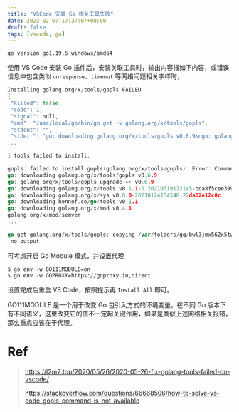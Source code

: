 ```yaml
---
title: "VSCode 安装 Go 相关工具失败"
date: 2023-02-07T17:37:07+08:00
draft: false
tags: [vscode, go]
---
```


```
go version go1.19.5 windows/amd64
```

使用 VS Code 安装 Go 插件后，安装关联工具时，输出内容报如下内容，或错误信息中包含类似 `unresponse`、`timeout` 等网络问题相关字样时，

```go
Installing golang.org/x/tools/gopls FAILED
{
 "killed": false,
 "code": 1,
 "signal": null,
 "cmd": "/usr/local/go/bin/go get -v golang.org/x/tools/gopls",
 "stdout": "",
 "stderr": "go: downloading golang.org/x/tools/gopls v0.6.9\ngo: golang.org/x/tools/gopls upgrade => v0.6.9\ngo: downloading golang.org/x/tools v0.1.1-0.20210319172145-bda8f5cee399
...

1 tools failed to install.

gopls: failed to install gopls(golang.org/x/tools/gopls): Error: Command failed: /usr/local/go/bin/go get -v golang.org/x/tools/gopls
go: downloading golang.org/x/tools/gopls v0.6.9
go: golang.org/x/tools/gopls upgrade => v0.6.9
go: downloading golang.org/x/tools v0.1.1-0.20210319172145-bda8f5cee399
go: downloading golang.org/x/sys v0.0.0-20210124154548-22da62e12c0c
go: downloading honnef.co/go/tools v0.1.1
go: downloading golang.org/x/mod v0.4.1
golang.org/x/mod/semver
...

go get golang.org/x/tools/gopls: copying /var/folders/gq/bwl3jmx562x5twchgxvb6mlh0000gn/T/go-build703164122/b001/exe/a.out: open /usr/local/go/bin/gopls: permission denied
 no output
```

可考虑开启 Go Module 模式，并设置代理

```
$ go env -w GO111MODULE=on
$ go env -w GOPROXY=https://goproxy.io,direct
```

设置完成后重启 VS Code，按照提示再 `Install All` 即可。

GO111MODULE 是一个用于改变 Go 包引入方式的环境变量，在不同 Go 版本下有不同语义，这里改变它的值不一定起关键作用，如果是类似上述网络相关报错，那么重点应该在于代理。

# Ref

> https://l2m2.top/2020/05/26/2020-05-26-fix-golang-tools-failed-on-vscode/
>
> https://stackoverflow.com/questions/66668506/how-to-solve-vs-code-gopls-command-is-not-available
